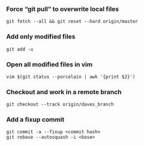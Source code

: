 ### Force “git pull” to overwrite local files

```
git fetch --all && git reset --hard origin/master
```

### Add only modified files
```
git add -u
```

### Open all modified files in vim
```
vim $(git status --porcelain | awk '{print $2}')
```

### Checkout and work in a remote branch
```
git checkout --track origin/daves_branch
```

### Add a fixup commit
```
git commit -a --fixup <commit hash>
git rebase --autosquash -i <base>
```